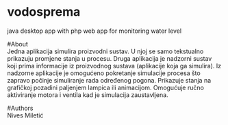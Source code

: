 # vodosprema </br>
java desktop app with php web app for monitoring water level 

#About </br>
Jedna aplikacija simulira proizvodni sustav. U njoj se samo tekstualno prikazuju promjene stanja u procesu. Druga aplikacija je nadzorni sustav koji prima informacije iz proizvodnog sustava (aplikacije koja ga simulira).
Iz nadzorne aplikacije je omogućeno pokretanje simulacije procesa što zapravo počinje simuliranje
rada određenog pogona. Prikazuje stanja na grafičkoj pozadini paljenjem lampica ili animacijom. Omogućuje ručno aktiviranje
motora i ventila kad je simulacija zaustavljena.

#Authors </br>
Nives Miletić
